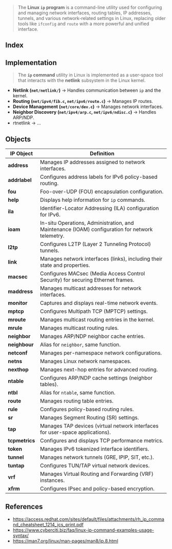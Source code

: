 > The **Linux `ip` program** is a command-line utility used for configuring and managing network interfaces, routing tables, IP addresses, tunnels, and various network-related settings in Linux, replacing older tools like `ifconfig` and `route` with a more powerful and unified interface.
> 

## Index

## Implementation

> The **`ip` command** utility in Linux is implemented as a user-space tool that interacts with the **netlink** subsystem in the Linux kernel.
> 

- **Netlink (`net/netlink/`)** → Handles communication between `ip` and the kernel.
- **Routing (`net/ipv4/fib.c`, `net/ipv6/route.c`)** → Manages IP routes.
- **Device Management (`net/core/dev.c`)** → Manages network interfaces.
- **Neighbor Discovery (`net/ipv4/arp.c`, `net/ipv6/ndisc.c`)** → Handles ARP/NDP.
- rtnetlink → …

## Objects

| **IP Object** | **Definition** |
| --- | --- |
| **address** | Manages IP addresses assigned to network interfaces. |
| **addrlabel** | Configures address labels for IPv6 policy-based routing. |
| **fou** | Foo-over-UDP (FOU) encapsulation configuration. |
| **help** | Displays help information for `ip` commands. |
| **ila** | Identifier-Locator Addressing (ILA) configuration for IPv6. |
| **ioam** | In-situ Operations, Administration, and Maintenance (IOAM) configuration for network telemetry. |
| **l2tp** | Configures L2TP (Layer 2 Tunneling Protocol) tunnels. |
| **link** | Manages network interfaces (links), including their state and properties. |
| **macsec** | Configures MACsec (Media Access Control Security) for securing Ethernet frames. |
| **maddress** | Manages multicast addresses for network interfaces. |
| **monitor** | Captures and displays real-time network events. |
| **mptcp** | Configures Multipath TCP (MPTCP) settings. |
| **mroute** | Manages multicast routing entries in the kernel. |
| **mrule** | Manages multicast routing rules. |
| **neighbor** | Manages ARP/NDP neighbor cache entries. |
| **neighbour** | Alias for `neighbor`, same function. |
| **netconf** | Manages per-namespace network configurations. |
| **netns** | Manages Linux network namespaces. |
| **nexthop** | Manages next-hop entries for advanced routing. |
| **ntable** | Configures ARP/NDP cache settings (neighbor tables). |
| **ntbl** | Alias for `ntable`, same function. |
| **route** | Manages routing table entries. |
| **rule** | Configures policy-based routing rules. |
| **sr** | Manages Segment Routing (SR) settings. |
| **tap** | Manages TAP devices (virtual network interfaces for user-space applications). |
| **tcpmetrics** | Configures and displays TCP performance metrics. |
| **token** | Manages IPv6 tokenized interface identifiers. |
| **tunnel** | Manages network tunnels (GRE, IPIP, SIT, etc.). |
| **tuntap** | Configures TUN/TAP virtual network devices. |
| **vrf** | Manages Virtual Routing and Forwarding (VRF) instances. |
| **xfrm** | Configures IPsec and policy-based encryption. |

## References

- https://access.redhat.com/sites/default/files/attachments/rh_ip_command_cheatsheet_1214_jcs_print.pdf
- https://www.cyberciti.biz/faq/linux-ip-command-examples-usage-syntax/
- https://man7.org/linux/man-pages/man8/ip.8.html